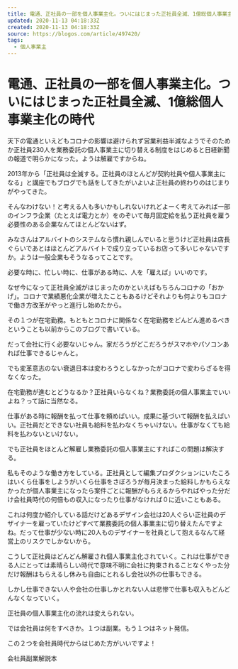 ```yaml
---
title: 電通、正社員の一部を個人事業主化。ついにはじまった正社員全滅、1億総個人事業主化の時代
updated: 2020-11-13 04:18:33Z
created: 2020-11-13 04:18:33Z
source: https://blogos.com/article/497420/
tags:
  - 個人事業主
---
```


# 電通、正社員の一部を個人事業主化。ついにはじまった正社員全滅、1億総個人事業主化の時代

天下の電通といえどもコロナの影響は避けられず営業利益半減なようでそのためか正社員230人を業務委託の個人事業主に切り替える制度をはじめると日経新聞の報道で明らかになった。ようは解雇ですからね。

2013年から「正社員は全滅する。正社員のほとんどが契約社員や個人事業主になる」と講座でもブログでも話をしてきたがいよいよ正社員の終わりのはじまりがやってきた。

そんなわけない！と考える人も多いかもしれないけれどよーく考えてみれば一部のインフラ企業（たとえば電力とか）をのぞいて毎月固定給を払う正社員を雇う必要性のある企業なんてほとんどないはず。

みなさんはアルバイトのシステムなら慣れ親しんでいると思うけど正社員は店長ぐらいであとはほとんどアルバイトで成り立っているお店って多いじゃないですか。ようは一般企業もそうなるってことです。

必要な時に、忙しい時に、仕事がある時に、人を「雇えば」いいのです。

なぜ今になって正社員全滅がはじまったのかといえばもちろんコロナの「おかげ」。コロナで業績悪化企業が増えたこともあるけどそれよりも何よりもコロナで働き方改革がやっと進行し始めたから。

その１つが在宅勤務。もともとコロナに関係なく在宅勤務をどんどん進めるべきということも以前からこのブログで書いている。

だって会社に行く必要ないじゃん。家だろうがどこだろうがスマホやパソコンあれば仕事できるじゃんと。

でも変革意志のない衰退日本は変わろうとしなかったがコロナで変わらざるを得なくなった。

在宅勤務が進むとどうなるか？正社員いらなくね？業務委託の個人事業主でいいよね？って話に当然なる。

仕事がある時に報酬を払って仕事を頼めばいい。成果に基づいて報酬を払えばいい。正社員だとできない社員も給料を払わなくちゃいけない。仕事がなくても給料を払わないといけない。

でも正社員をほとんど解雇し業務委託の個人事業主にすればこの問題は解決する。

私もそのような働き方をしている。正社員として編集プロダクションにいたころはいくら仕事をしようがいくら仕事をさぼろうが毎月決まった給料しかもらえなかったが個人事業主になったら案件ごとに報酬がもらえるからやればやった分だけ会社員時代の何倍もの収入になったり仕事がなければ０に近いこともある。

これは何度か紹介している話だけどあるデザイン会社は20人ぐらい正社員のデザイナーを雇っていたけどすべて業務委託の個人事業主に切り替えたんですよね。だって仕事が少ない時に20人ものデザイナーを社員として抱えるなんて経営上のリスクでしかないから。

こうして正社員はどんどん解雇され個人事業主化されていく。これは仕事ができる人にとっては素晴らしい時代で意味不明に会社に拘束されることなくやった分だけ報酬はもらえるし休みも自由にとれるし会社以外の仕事もできる。

しかし仕事できない人や会社の仕事しかとれない人は悲惨で仕事も収入もどんどんなくなっていく。

正社員の個人事業主化の流れは変えられない。

では会社員は何をすべきか。１つは副業。もう１つはネット発信。

この２つを会社員時代からはじめた方がいいですよ！

会社員副業解説本